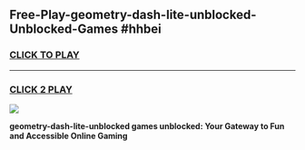 
## Free-Play-geometry-dash-lite-unblocked-Unblocked-Games #hhbei
<h3>
<a href="https://news.freeplayer.one?title=geometry-dash-lite-unblocked&ref=8M">CLICK TO PLAY</a></h3>
<hr>

<h3>
<a href="https://news.freeplayer.one?title=geometry-dash-lite-unblocked&ref=8M">CLICK 2 PLAY</a>
  
</h3>

<a href="https://news.freeplayer.one?title=geometry-dash-lite-unblocked&ref=8M"><img src="https://clearcache.store/games.png"></a>


**geometry-dash-lite-unblocked games unblocked: Your Gateway to Fun and Accessible Online Gaming**
